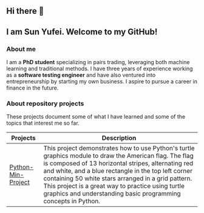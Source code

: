 ## Hi there 👋
## I am Sun Yufei. Welcome to my GitHub!

### About me
I am a **PhD student** specializing in pairs trading, leveraging both machine learning and traditional methods. I have three years of experience working as a **software testing engineer** and have also ventured into entrepreneurship by starting my own business. I aspire to pursue a career in finance in the future.

### About repository projects
These projects document some of what I have learned and some of the topics that interest me so far.

| Projects                         |   Description   |
|----------------------------------|-----------------|
| [Python-Min-Project](https://github.com/sunyufei92/Python-Min-Project) |   This project demonstrates how to use Python's turtle graphics module to draw the American flag. The flag is composed of 13 horizontal stripes, alternating red and white, and a blue rectangle in the top left corner containing 50 white stars arranged in a grid pattern. This project is a great way to practice using turtle graphics and understanding basic programming concepts in Python.   |
